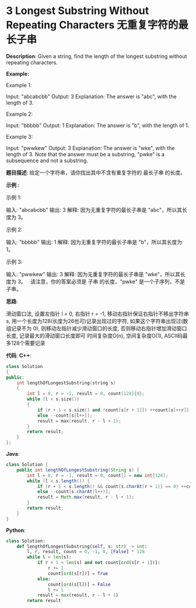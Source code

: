 # 3 Longest Substring Without Repeating Characters 无重复字符的最长子串

__Description__:
Given a string, find the length of the longest substring without repeating characters.

__Example:__

Example 1:

Input: "abcabcbb"
Output: 3
Explanation: The answer is "abc", with the length of 3.

Example 2:

Input: "bbbbb"
Output: 1
Explanation: The answer is "b", with the length of 1.

Example 3:

Input: "pwwkew"
Output: 3
Explanation: The answer is "wke", with the length of 3.
             Note that the answer must be a substring, "pwke" is a subsequence and not a substring.

__题目描述__:
给定一个字符串，请你找出其中不含有重复字符的 最长子串 的长度。

__示例 :__

示例 1:

输入: "abcabcbb"
输出: 3
解释: 因为无重复字符的最长子串是 "abc"，所以其长度为 3。

示例 2:

输入: "bbbbb"
输出: 1
解释: 因为无重复字符的最长子串是 "b"，所以其长度为 1。

示例 3:

输入: "pwwkew"
输出: 3
解释: 因为无重复字符的最长子串是 "wke"，所以其长度为 3。
     请注意，你的答案必须是 子串 的长度，"pwke" 是一个子序列，不是子串。

__思路__:

滑动窗口法, 设置左指针 l = 0, 右指针 r = -1, 移动右指针保证右指针不移出字符串 s, 用一个长度为128(长度为26也可)记录出现过的字符, 如果这个字符串出现过(数组记录不为 0), 则移动左指针减少滑动窗口的长度, 否则移动右指针增加滑动窗口长度, 记录最大的滑动窗口长度即可
时间复杂度O(n), 空间复杂度O(1), ASCII码最多128个需要记录

__代码__:
__C++__:

```C++
class Solution 
{
public:
    int lengthOfLongestSubstring(string s) 
    {
        int l = 0, r = -1, result = 0, count[128]{0};
        while (l < s.size()) 
        {
            if (r + 1 < s.size() and !count[s[r + 1]]) ++count[s[++r]];
            else --count[s[l++]];
            result = max(result, r - l + 1);
        }
        return result;
    }
};  
```

__Java__:

```Java
class Solution {
    public int lengthOfLongestSubstring(String s) {
        int l = 0, r = -1, result = 0, count[] = new int[128];
        while (l < s.length()) {
            if (r + 1 < s.length() && count[s.charAt(r + 1)] == 0) ++count[s.charAt(++r)];
            else --count[s.charAt(l++)];
            result = Math.max(result, r - l + 1);
        }
        return result;
    }
}
```

__Python__:

```Python
class Solution:
    def lengthOfLongestSubstring(self, s: str) -> int:
        l, r, result, count = 0, -1, 0, [False] * 128
        while l < len(s):
            if r + 1 < len(s) and not count[ord(s[r + 1])]:
                r += 1
                count[ord(s[r])] = True
            else:
                count[ord(s[l])] = False
                l += 1
            result = max(result, r - l + 1)
        return result
```
